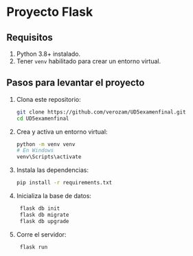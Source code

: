 # Proyecto Flask

## Requisitos

1. Python 3.8+ instalado.
2. Tener `venv` habilitado para crear un entorno virtual.

## Pasos para levantar el proyecto

1. Clona este repositorio:

   ```bash
   git clone https://github.com/verozam/UD5examenfinal.git
   cd UD5examenfinal
   ```

2. Crea y activa un entorno virtual:

   ```bash
   python -m venv venv
   # En Windows
   venv\Scripts\activate
   ```

3. Instala las dependencias:

   ```bash
   pip install -r requirements.txt
   ```

4. Inicializa la base de datos:

   ```bash
    flask db init
    flask db migrate
    flask db upgrade
   ```

5. Corre el servidor:
   ```bash
    flask run
   ```
